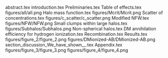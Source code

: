 abstract.tex
introduction.tex
Preliminaries.tex
Table of effects.tex
figures/all/all.png
Halo mass function.tex
figures/Mcrit/Mcrit.png
Scatter of concentrations.tex
figures/c_scatter/c_scatter.png
Modified NFW.tex
figures/NFW/NFW.png
Small clumps within large halos.tex
figures/Subhalos/Subhalos.png
Non-spherical halos.tex
DM annihilation efficiency for hydrogen ionization.tex
Recombination.tex
Results.tex
figures/figure_2/figure_2.png
figures/DMionized-AB/DMionized-AB.png
section_discussion_We_have_shown__.tex
Appendix.tex
figures/figure_3/figure_3.png
figures/figure_4/figure_4.png